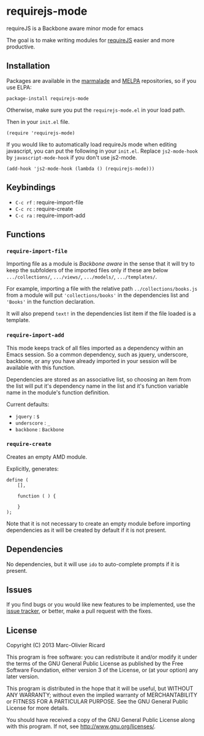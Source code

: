requirejs-mode
==============

requireJS is a Backbone aware minor mode for emacs

The goal is to make writing modules for [requireJS](http://requirejs.org) easier and more
productive.

## Installation

Packages are available in the [marmalade](http://marmalade-repo.org) and
[MELPA](http://melpa.milkbox.net/) repositories, so if you use ELPA:

```
package-install requirejs-mode
```

Otherwise, make sure you put the `requirejs-mode.el` in your load path.

Then in your `init.el` file.

```
(require 'requirejs-mode)
```

If you would like to automatically load requireJs mode when editing javascript, you can put the
following in your `init.el`. Replace `js2-mode-hook` by `javascript-mode-hook` if you don't use
js2-mode.

```
(add-hook 'js2-mode-hook (lambda () (requirejs-mode)))
```

## Keybindings

* `C-c rf` : require-import-file
* `C-c rc` : require-create
* `C-c ra` : require-import-add

## Functions

### `require-import-file`

Importing file as a module is *Backbone aware* in the sense that it will try to keep the
subfolders of the imported files only if these are below `.../collections/`, `.../views/`,
`.../models/`, `.../templates/`.

For example, importing a file with the relative path `../collections/books.js` from a module
will put `'collections/books'` in the dependencies list and `'Books'` in the function declaration.

It will also prepend `text!` in the dependencies list item if the file loaded is a template.

### `require-import-add`

This mode keeps track of all files imported as a dependency within an Emacs session. So
a common dependency, such as jquery, underscore, backbone, or any you have already 
imported in your session will be available with this function.

Dependencies are stored as an associative list, so choosing an item from the list will
put it's dependency name in the list and it's function variable name in the module's
function definition.

Current defaults:

* `jquery` : `$`
* `underscore` : `_`
* `backbone` : `Backbone`

### `require-create`

Creates an empty AMD module.

Explicitly, generates:

```
define (
    [],
    
    function ( ) {
        
    }
);
```

Note that it is not necessary to create an empty module before importing dependencies
as it will be created by default if it is not present.

## Dependencies

No dependencies, but it will use `ido` to auto-complete prompts if it is present.

## Issues

If you find bugs or you would like new features to be implemented, use the [issue
tracker](https://github.com/ricardmo/requirejs-mode/issues), or better, make a
pull request with the fixes.

## License
Copyright (C) 2013 Marc-Olivier Ricard

This program is free software: you can redistribute it and/or modify
it under the terms of the GNU General Public License as published by
the Free Software Foundation, either version 3 of the License, or
(at your option) any later version.

This program is distributed in the hope that it will be useful,
but WITHOUT ANY WARRANTY; without even the implied warranty of
MERCHANTABILITY or FITNESS FOR A PARTICULAR PURPOSE.  See the
GNU General Public License for more details.

You should have received a copy of the GNU General Public License
along with this program.  If not, see <http://www.gnu.org/licenses/>.
